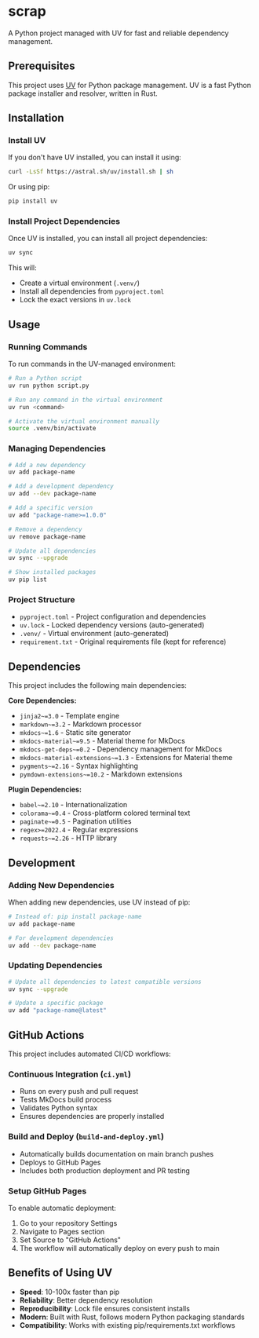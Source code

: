 # scrap

A Python project managed with UV for fast and reliable dependency management.

## Prerequisites

This project uses [UV](https://github.com/astral-sh/uv) for Python package management. UV is a fast Python package installer and resolver, written in Rust.

## Installation

### Install UV

If you don't have UV installed, you can install it using:

```bash
curl -LsSf https://astral.sh/uv/install.sh | sh
```

Or using pip:

```bash
pip install uv
```

### Install Project Dependencies

Once UV is installed, you can install all project dependencies:

```bash
uv sync
```

This will:
- Create a virtual environment (`.venv/`)
- Install all dependencies from `pyproject.toml`
- Lock the exact versions in `uv.lock`

## Usage

### Running Commands

To run commands in the UV-managed environment:

```bash
# Run a Python script
uv run python script.py

# Run any command in the virtual environment
uv run <command>

# Activate the virtual environment manually
source .venv/bin/activate
```

### Managing Dependencies

```bash
# Add a new dependency
uv add package-name

# Add a development dependency
uv add --dev package-name

# Add a specific version
uv add "package-name>=1.0.0"

# Remove a dependency
uv remove package-name

# Update all dependencies
uv sync --upgrade

# Show installed packages
uv pip list
```

### Project Structure

- `pyproject.toml` - Project configuration and dependencies
- `uv.lock` - Locked dependency versions (auto-generated)
- `.venv/` - Virtual environment (auto-generated)
- `requirement.txt` - Original requirements file (kept for reference)

## Dependencies

This project includes the following main dependencies:

**Core Dependencies:**
- `jinja2~=3.0` - Template engine
- `markdown~=3.2` - Markdown processor
- `mkdocs~=1.6` - Static site generator
- `mkdocs-material~=9.5` - Material theme for MkDocs
- `mkdocs-get-deps~=0.2` - Dependency management for MkDocs
- `mkdocs-material-extensions~=1.3` - Extensions for Material theme
- `pygments~=2.16` - Syntax highlighting
- `pymdown-extensions~=10.2` - Markdown extensions

**Plugin Dependencies:**
- `babel~=2.10` - Internationalization
- `colorama~=0.4` - Cross-platform colored terminal text
- `paginate~=0.5` - Pagination utilities
- `regex>=2022.4` - Regular expressions
- `requests~=2.26` - HTTP library

## Development

### Adding New Dependencies

When adding new dependencies, use UV instead of pip:

```bash
# Instead of: pip install package-name
uv add package-name

# For development dependencies
uv add --dev package-name
```

### Updating Dependencies

```bash
# Update all dependencies to latest compatible versions
uv sync --upgrade

# Update a specific package
uv add "package-name@latest"
```

## GitHub Actions

This project includes automated CI/CD workflows:

### Continuous Integration (`ci.yml`)
- Runs on every push and pull request
- Tests MkDocs build process
- Validates Python syntax
- Ensures dependencies are properly installed

### Build and Deploy (`build-and-deploy.yml`)
- Automatically builds documentation on main branch pushes
- Deploys to GitHub Pages
- Includes both production deployment and PR testing

### Setup GitHub Pages

To enable automatic deployment:

1. Go to your repository Settings
2. Navigate to Pages section
3. Set Source to "GitHub Actions"
4. The workflow will automatically deploy on every push to main

## Benefits of Using UV

- **Speed**: 10-100x faster than pip
- **Reliability**: Better dependency resolution
- **Reproducibility**: Lock file ensures consistent installs
- **Modern**: Built with Rust, follows modern Python packaging standards
- **Compatibility**: Works with existing pip/requirements.txt workflows
